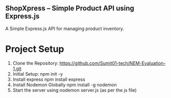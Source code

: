 ## ShopXpress – Simple Product API using Express.js
   A Simple Express.js API for managing product inventory.
   
# Project Setup
1. Clone the Repository: https://github.com/Sumit01-tech/NEM-Evaluation-1.git
2. Initial Setup:
   npm init -y
3. Install express
   npm install express
4. Install Nodemon Globally
   npm install -g nodemon
5. Start the server using nodemon server.js (as per the js file)

